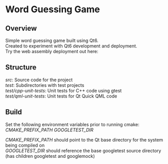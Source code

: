 # Word Guessing Game 

## Overview
Simple word guessing game built using Qt6.  
Created to experiment with Qt6 development and deployment.  
Try the web assembly deployment out here: <demo>  
  
## Structure
_src_: Source code for the project  
_test_: Subdirectories with test projects  
_test/cpp-unit-tests_: Unit tests for C++ code using gtest  
_test/qml-unit-tests_: Unit tests for Qt Quick QML code 

## Build
Set the following environment variables prior to running cmake:  
_CMAKE_PREFIX_PATH_
_GOOGLETEST_DIR_
  
_CMAKE_PREFIX_PATH_ should point to the Qt base directory for the system being compiled on  
_GOOGLETEST_DIR_ should reference the base googletest source directory (has children googletest and googlemock)
